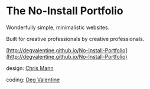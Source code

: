 The No-Install Portfolio
============================

Wonderfully simple, minimalistic websites.

Built for creative professionals by creative professionals.

[http://degvalentine.github.io/No-Install-Portfolio](http://degvalentine.github.io/No-Install-Portfolio)

design: [Chris Mann](http://designbymann.com)

coding: [Deg Valentine](http://github.com/degvalentine)
